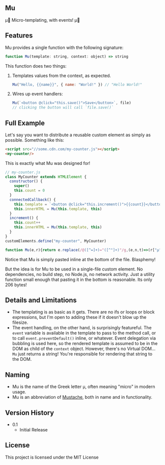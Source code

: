 ## Mu

μ🥸 Micro-templating, with events! μ🥸

## Features

Mu provides a single function with the following signature:
```js
function Mu(template: string, context: object) => string
```
This function does two things:
1. Templates values from the context, as expected.
   ```js
   Mu("Hello, {{name}}", { name: "World!" }) // "Hello World!"
   ```
2. Wires up event handlers:
   ```js
   Mu(`<button @click="this.save()">Save</button>`, file)
   // clicking the button will call `file.save()`

## Full Example

Let's say you want to distribute a reusable custom element as simply as possible. Something like this:

```html
<script src="//some.cdn.com/my-counter.js"></script>
<my-counter/>
```

This is exactly what Mu was designed for!

```js
// my-counter.js
class MyCounter extends HTMLElement {
  constructor() {
    super()
    this.count = 0
  }
  connectedCallback() {
    this.template = `<button @click="this.increment()">{{count}}</button>`
    this.innerHTML = Mu(this.template, this)
  }
  increment() {
    this.count++
    this.innerHTML = Mu(this.template, this)
  }
}
customElements.define("my-counter", MyCounter)

function Mu(e,r){return e.replace(/@([^=]+)="([^"]+)"/g,(e,n,t)=>(r["μ"+n]||=r.addEventListener(n,e=>e.μ?.apply(r,[e]))||1,`on${n}="event.μ=function(event){${t}}"`)).replace(/{{([^}]+)}}/g,(e,n)=>r[n])}
```

Notice that Mu is simply pasted inline at the bottom of the file. Blasphemy!

But the idea is for Mu to be used in a single-file custom element. No dependencies, no build step, no Node.js, no network activity. Just a utility function small enough that pasting it in the bottom is reasonable. Its only 206 bytes! 

## Details and Limitations
* The templating is as basic as it gets. There are no ifs or loops or block expressions, but I'm open to adding these if it doesn't blow up the filesize.
* The event handling, on the other hand, is surprisingly featureful. The `event` variable is available in the template to pass to the method call, or to call `event.preventDefault()` inline, or whatever. Event delegation via bubbling is used here, so the rendered template is assumed to be in the DOM as child of the `context` object. However, there's no Virtual DOM... `Mu` just returns a string! You're responsible for rendering that string to the DOM.

## Naming
* Mu is the name of the Greek letter μ, often meaning "micro" in modern usage.
* Mu is an abbreviation of [Mustache](https://github.com/janl/mustache.js), both in name and in functionality.

## Version History

* 0.1
    * Initial Release

## License

This project is licensed under the MIT License
